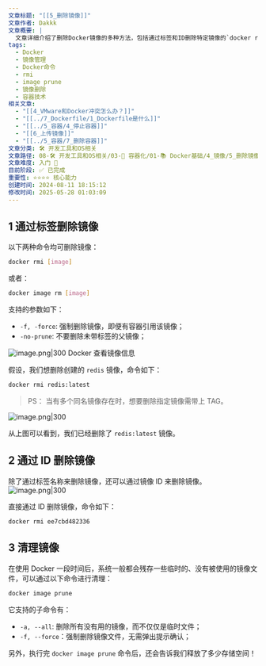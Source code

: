 ```yaml
---
文章标题: "[[5_删除镜像]]"
文章作者: Dakkk
文章概要: |
  文章详细介绍了删除Docker镜像的多种方法，包括通过标签和ID删除特定镜像的`docker rmi`命令及其参数，以及清理系统中未使用镜像的`docker image prune`命令。提供了清晰的命令示例和操作截图，帮助用户有效管理Docker存储空间。
tags:
  - Docker
  - 镜像管理
  - Docker命令
  - rmi
  - image prune
  - 镜像删除
  - 容器技术
相关文章:
  - "[[4_VMware和Docker冲突怎么办？]]"
  - "[[../7_Dockerfile/1_Dockerfile是什么]]"
  - "[[../5_容器/4_停止容器]]"
  - "[[6_上传镜像]]"
  - "[[../5_容器/7_删除容器]]"
文章分类: 🛠️ 开发工具和OS相关
文章路径: 08-🛠️ 开发工具和OS相关/03-🐋 容器化/01-📚 Docker基础/4_镜像/5_删除镜像.md
文章难度: 入门 🌱
目前阶段: ✅ 已完成
重要性: ⭐⭐⭐⭐ 核心能力
创建时间: 2024-08-11 18:15:12
修改时间: 2025-05-28 01:03:09
---
```


## 1 通过标签删除镜像

以下两种命令均可删除镜像：

```bash
docker rmi [image]
```

或者：

```bash
docker image rm [image]
```

支持的参数如下：
- `-f, -force`: 强制删除镜像，即便有容器引用该镜像；
- `-no-prune`: 不要删除未带标签的父镜像；

![image.png|300](https://my-obsidian-image.oss-cn-guangzhou.aliyuncs.com/2024/05/91a1b29008f545b12ddcd255d9a73d8b.png)
Docker 查看镜像信息

假设，我们想删除创建的 `redis` 镜像，命令如下：

```bash
docker rmi redis:latest
```

> PS： 当有多个同名镜像存在时，想要删除指定镜像需带上 TAG。

![image.png|300](https://my-obsidian-image.oss-cn-guangzhou.aliyuncs.com/2024/05/a9c37346f911f38781cd022a5561f22e.png)

从上图可以看到，我们已经删除了 `redis:latest` 镜像。

## 2 通过 ID 删除镜像

除了通过标签名称来删除镜像，还可以通过镜像 ID 来删除镜像。
![image.png|300](https://my-obsidian-image.oss-cn-guangzhou.aliyuncs.com/2024/05/93c232895827989cc99154624dc9c0fe.png)


直接通过 ID 删除镜像，命令如下：
```bach
docker rmi ee7cbd482336
```

## 3 清理镜像

在使用 Docker 一段时间后，系统一般都会残存一些临时的、没有被使用的镜像文件，可以通过以下命令进行清理：

```bash
docker image prune
```

它支持的子命令有：

- `-a, --all`: 删除所有没有用的镜像，而不仅仅是临时文件；
- `-f, --force`：强制删除镜像文件，无需弹出提示确认；

另外，执行完 `docker image prune` 命令后，还会告诉我们释放了多少存储空间！